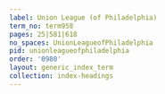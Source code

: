 ```yaml
---
label: Union League (of Philadelphia)
term_no: term958
pages: 25|581|618
no_spaces: UnionLeagueofPhiladelphia
pid: unionleagueofphiladelphia
order: '0980'
layout: generic_index_term
collection: index-headings
---
```

